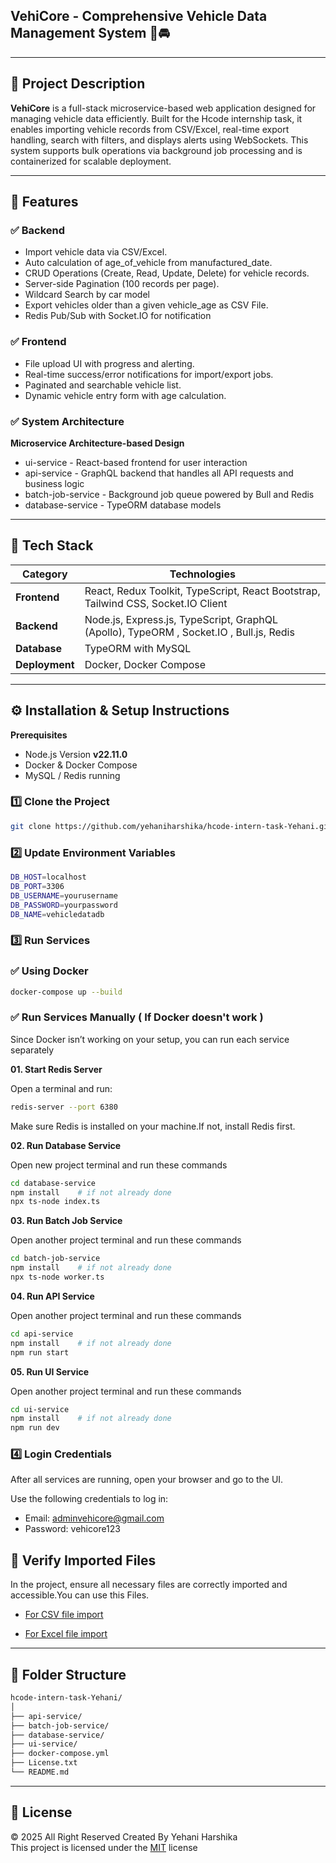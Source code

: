 ## VehiCore - Comprehensive Vehicle Data Management System 🚗🚘

---

## 📖 Project Description

**VehiCore**  is a full-stack microservice-based web application designed for managing vehicle data efficiently. Built for the Hcode internship task, it enables importing vehicle records from CSV/Excel, real-time export handling, search with filters, and displays alerts using WebSockets. This system supports bulk operations via background job processing and is containerized for scalable deployment.

---

## 🚀 Features

### ✅ Backend
- Import vehicle data via CSV/Excel.
- Auto calculation of age_of_vehicle from manufactured_date.
- CRUD Operations (Create, Read, Update, Delete) for vehicle records.
- Server-side Pagination (100 records per page).
- Wildcard Search by car model 
- Export vehicles older than a given vehicle_age as CSV File.
- Redis Pub/Sub with Socket.IO for notification


### ✅ Frontend
- File upload UI with progress and alerting.
- Real-time success/error notifications for import/export jobs.
- Paginated and searchable vehicle list.
- Dynamic vehicle entry form with age calculation.

### ✅ System Architecture

**Microservice Architecture-based Design**
- ui-service - React-based frontend for user interaction
- api-service - GraphQL backend that handles all API requests and business logic
- batch-job-service - Background job queue powered by Bull and Redis
- database-service - TypeORM database models

---

## 📌 Tech Stack

| Category          | Technologies                                                                           |
| ----------------- | ---------------------------------------------------------------------------------------|
| **Frontend**      | React, Redux Toolkit, TypeScript, React Bootstrap, Tailwind CSS, Socket.IO Client      |
| **Backend**       | Node.js, Express.js, TypeScript, GraphQL (Apollo), TypeORM , Socket.IO , Bull.js, Redis|
| **Database**      | TypeORM with MySQL                                                                     |
| **Deployment**    | Docker, Docker Compose                                                                 |

---

## ⚙️ Installation & Setup Instructions
**Prerequisites**
- Node.js Version **v22.11.0**
- Docker & Docker Compose
- MySQL / Redis running


### 1️⃣ Clone the Project
```sh
git clone https://github.com/yehaniharshika/hcode-intern-task-Yehani.git
```

### 2️⃣ Update Environment Variables
```sh
DB_HOST=localhost
DB_PORT=3306
DB_USERNAME=yourusername
DB_PASSWORD=yourpassword
DB_NAME=vehicledatadb
```

### 3️⃣ Run Services

### ✅ Using Docker
```sh
docker-compose up --build
```

### ✅ Run Services Manually ( If Docker doesn't work )
Since Docker isn’t working on your setup, you can run each service separately

**01. Start Redis Server** 

Open a terminal and run:
```sh
redis-server --port 6380
```
Make sure Redis is installed on your machine.If not, install Redis first.

**02. Run Database Service**

Open new project terminal and run these commands
```sh
cd database-service
npm install    # if not already done
npx ts-node index.ts
```

**03. Run Batch Job Service**

Open another project terminal and run these commands
```sh
cd batch-job-service
npm install    # if not already done
npx ts-node worker.ts
```

**04. Run API Service**

Open another project terminal and run these commands
```sh
cd api-service
npm install    # if not already done
npm run start
```

**05. Run UI Service**

Open another project terminal and run these commands
```sh
cd ui-service
npm install    # if not already done
npm run dev
``` 

### 4️⃣ Login Credentials
After all services are running, open your browser and go to the UI.

Use the following credentials to log in:

- Email: adminvehicore@gmail.com
- Password: vehicore123


## 🧪 Verify Imported Files
In the project, ensure all necessary files are correctly imported and accessible.You can use this Files.

- [For CSV file import](batch-job-service/sample/vehicle-data.csv)

- [For Excel file import](batch-job-service/sample/vehicle-details.xlsx)

---

## 📁 Folder Structure

```sh
hcode-intern-task-Yehani/
│          
├── api-service/     
├── batch-job-service/  
├── database-service/ 
├── ui-service/
├── docker-compose.yml
├── License.txt
└── README.md
```

---

## 🪪 License
© 2025 All Right Reserved Created By Yehani Harshika
<br/>
This project is licensed under the [MIT](License.txt) license